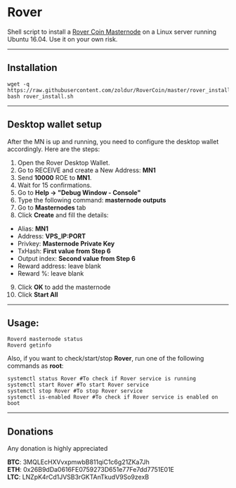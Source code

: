 # Rover
Shell script to install a [Rover Coin Masternode](http://rovercoin.io/) on a Linux server running Ubuntu 16.04. Use it on your own risk.
***

## Installation
```
wget -q https://raw.githubusercontent.com/zoldur/RoverCoin/master/rover_install.sh  
bash rover_install.sh
```
***

## Desktop wallet setup

After the MN is up and running, you need to configure the desktop wallet accordingly. Here are the steps:  
1. Open the Rover Desktop Wallet.  
2. Go to RECEIVE and create a New Address: **MN1**  
3. Send **10000** ROE to **MN1**.  
4. Wait for 15 confirmations.  
5. Go to **Help -> "Debug Window - Console"**  
6. Type the following command: **masternode outputs**  
7. Go to **Masternodes** tab  
8. Click **Create** and fill the details:  
* Alias: **MN1**  
* Address: **VPS_IP:PORT**  
* Privkey: **Masternode Private Key**  
* TxHash: **First value from Step 6**  
* Output index:  **Second value from Step 6**  
* Reward address: leave blank  
* Reward %: leave blank  
9. Click **OK** to add the masternode  
10. Click **Start All**  
***

## Usage:
```
Roverd masternode status  
Roverd getinfo
```
Also, if you want to check/start/stop **Rover**, run one of the following commands as **root**:

```
systemctl status Rover #To check if Rover service is running  
systemctl start Rover #To start Rover service  
systemctl stop Rover #To stop Rover service  
systemctl is-enabled Rover #To check if Rover service is enabled on boot  
```  
***

## Donations

Any donation is highly appreciated  

  
**BTC**: 3MQLEcHXVvxpmwbB811qiC1c6g21ZKa7Jh  
**ETH**: 0x26B9dDa0616FE0759273D651e77Fe7dd7751E01E  
**LTC**: LNZpK4rCd1JVSB3rGKTAnTkudV9So9zexB

